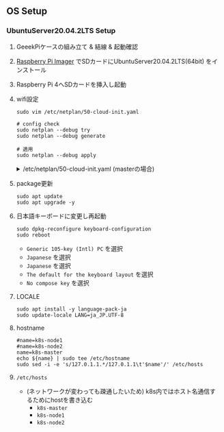 ## OS Setup

### UbuntuServer20.04.2LTS Setup

1. GeeekPiケースの組み立て & 結線 & 起動確認
1. [Raspberry Pi Imager](https://www.raspberrypi.org/software/) でSDカードにUbuntuServer20.04.2LTS(64bit) をインストール
1. Raspberry Pi 4へSDカードを挿入し起動
1. wifi設定
   ```
   sudo vim /etc/netplan/50-cloud-init.yaml

   # config check
   sudo netplan --debug try
   sudo netplan --debug generate

   # 適用
   sudo netplan --debug apply
   ```

    <details><summary>/etc/netplan/50-cloud-init.yaml (masterの場合)</summary>

       ```
       network:
         ethernets:
             eth0:
                 dhcp4: true
                 optional: true
         version: 2
         wifis:
           wlan0:
             optional: true
             dhcp4: false
             addresses:
             - 192.168.3.50/24
             gateway4: 192.168.3.1
             nameservers:
               addresses:
               - 8.8.8.8
               - 8.8.4.4
               search: []
             access-points:
               "<SSID名>":
                 password: "<パスワード>"

       ```

    </details>

1. package更新
   ```
   sudo apt update
   sudo apt upgrade -y
   ```
1. 日本語キーボードに変更し再起動
   ```
   sudo dpkg-reconfigure keyboard-configuration
   sudo reboot
   ```
     - `Generic 105-key (Intl) PC` を選択
     - `Japanese` を選択
     - `Japanese` を選択
     - `The default for the keyboard layout` を選択
     - `No compose key` を選択
1. LOCALE
   ```
   sudo apt install -y language-pack-ja
   sudo update-locale LANG=ja_JP.UTF-8
   ```
1. hostname
   ```
   #name=k8s-node1
   #name=k8s-node2
   name=k8s-master
   echo ${name} | sudo tee /etc/hostname
   sudo sed -i -e 's/127.0.1.1.*/127.0.1.1\t'$name'/' /etc/hosts
   ```
1. `/etc/hosts`
   - (ネットワークが変わっても疎通したいため) k8s内ではホスト名通信するためにhostを書き込む
     - `k8s-master`
     - `k8s-node1`
     - `k8s-node2`

